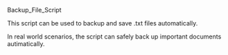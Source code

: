 Backup_File_Script

This script can be used to backup and save .txt files automatically.

In real world scenarios, the script can safely back up important documents autimatically.

